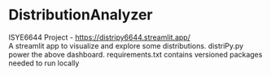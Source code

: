 # DistributionAnalyzer
ISYE6644 Project - https://distripy6644.streamlit.app/
<br>
A streamlit app to visualize and explore some distributions.
distriPy.py power the above dashboard. 
requirements.txt contains versioned packages needed to run locally
